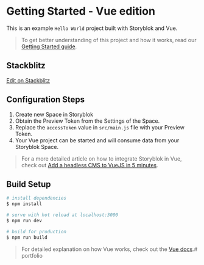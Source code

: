 # Getting Started - Vue edition

This is an example `Hello World` project built with Storyblok and Vue.

> To get better understanding of this project and how it works, read our [Getting Started guide](https://www.storyblok.com/docs/guide/getting-started).

## Stackblitz 

[Edit on Stackblitz](https://stackblitz.com/edit/vue-5-minutes)


## Configuration Steps

1. Create new Space in Storyblok
2. Obtain the Preview Token from the Settings of the Space.
3. Replace the `accessToken` value in `src/main.js` file with your Preview Token.
4. Your Vue project can be started and will consume data from your Storyblok Space.

> For a more detailed article on how to integrate Storyblok in Vue, check out [Add a headless CMS to VueJS in 5 minutes](https://www.storyblok.com/tp/add-a-headless-CMS-to-vuejs-in-5-minutes).

## Build Setup

```bash
# install dependencies
$ npm install

# serve with hot reload at localhost:3000
$ npm run dev

# build for production
$ npm run build
```

> For detailed explanation on how Vue works, check out the [Vue docs](https://vuejs.org/guide/introduction.html).# portfolio
